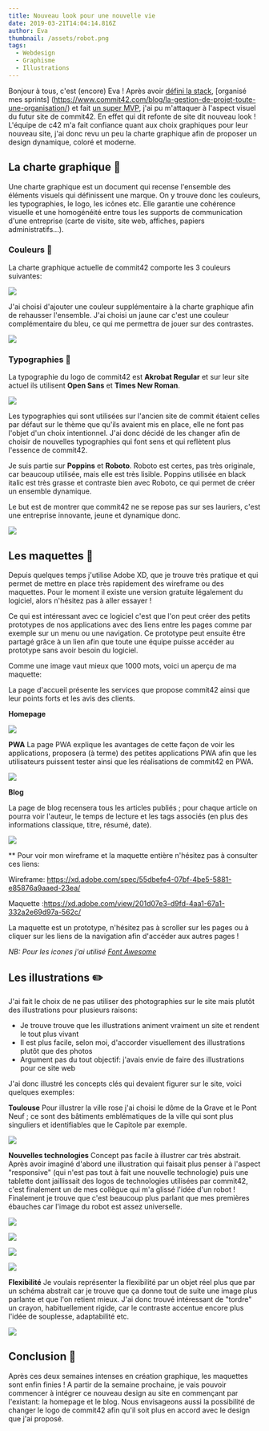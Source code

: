 ```yaml
---
title: Nouveau look pour une nouvelle vie
date: 2019-03-21T14:04:14.816Z
author: Eva
thumbnail: /assets/robot.png
tags:
  - Webdesign
  - Graphisme
  - Illustrations
---
```

Bonjour à tous, c'est (encore) Eva ! 
Après avoir [défini la stack](https://www.commit42.com/blog/un-nouveau-site-pour-une-nouvelle-annee/), [organisé mes sprints] (https://www.commit42.com/blog/la-gestion-de-projet-toute-une-organisation/) et fait [un super MVP](https://www.commit42.com/blog/le-mvp-est-la/), j'ai pu m'attaquer à l'aspect visuel du futur site de commit42.
En effet qui dit refonte de site dit nouveau look ! L'équipe de c42 m'a fait confiance quant aux choix graphiques pour leur nouveau site, j'ai donc revu un peu la charte graphique afin de proposer un design dynamique, coloré et moderne.

## La charte graphique :book:

Une charte graphique est un document qui recense l'ensemble des éléments visuels qui définissent une marque. On y trouve donc les couleurs, les typographies, le logo, les icônes etc. 
Elle garantie une cohérence visuelle et une homogénéité entre tous les supports de communication d'une entreprise (carte de visite, site web, affiches, papiers administratifs...).

### Couleurs :art:

La charte graphique actuelle de commit42 comporte les 3 couleurs suivantes:

**![](https://lh4.googleusercontent.com/6jNwzrrZpnowu3xQNjqiaNT-f_m4LV8aDT04s5Hjhz9aPGkpW76l9og2z5_OIcD-om1SPoTTFMG4tu5EHwWR2exTXZSNYDZdZkzheFQw5-HRR4RySXUQ-mfdAb3y4VmVPxFxinZP)**

J'ai choisi d'ajouter une couleur supplémentaire à la charte graphique afin de rehausser l'ensemble. J'ai choisi un jaune car c'est une couleur complémentaire du bleu, ce qui me permettra de jouer sur des contrastes.

![](https://lh3.googleusercontent.com/xtcP6dofOv8tlLZGYbQD2KHDbSac2iFPTG5wUeGnlK4SAVab8mEmzuDdKBx7cNFUwvNJXXzr9-wVHEjnJS_eQVoj4vMdsQZhoB_JVB06ujkn9yB4hsPuUnuZZCYfs6Hx3E-b-NzN)


### Typographies  :page_with_curl:

La typographie du logo de commit42 est **Akrobat Regular** et sur leur site actuel ils utilisent **Open Sans** et **Times New Roman**. 

![](https://lh4.googleusercontent.com/ElPptZWD9_ugQibcNsgMll9jcK9XGNQ6yo9UCPbq8H4yggtU__DIAjEPkqlaO-MXUaFXf7JqF4jCGHUoryHVmWCKm6tlPnnGrUF1NY03rU_uZZBS7iiVfqqfWeJoDzcgVuOKy8CL)

Les typographies qui sont utilisées sur l'ancien site de commit étaient celles par défaut sur le thème que qu'ils avaient mis en place, elle ne font pas l'objet d'un choix intentionnel. J'ai donc décidé de les changer afin de choisir de nouvelles typographies qui font sens et qui reflètent plus l'essence de commit42.

Je suis partie sur **Poppins** et **Roboto**. 
Roboto est certes, pas très originale, car beaucoup utilisée, mais elle est très lisible. Poppins utilisée en black italic est très grasse et contraste bien avec Roboto, ce qui permet de créer un ensemble dynamique.

Le but est de montrer que commit42 ne se repose pas sur ses lauriers, c'est une entreprise innovante, jeune et dynamique donc.

![](https://lh5.googleusercontent.com/pGJDMcd-pcoBwSs4GNR8oixhcxBLUGhutLjdumH7hbEuNXs_757YG3E068vVm3u3ZzmmmqrSZTQzUMDkI734uzbLikLF4DPh3ctf2fMTeK8L3CtaiqC76oxxf6li7EjxPphwkDiT)


## Les maquettes   :triangular_ruler:

Depuis quelques temps j'utilise Adobe XD, que je trouve très pratique et qui permet de mettre en place très rapidement des wireframe ou des maquettes. Pour le moment il existe une version gratuite légalement du logiciel, alors n'hésitez pas à aller essayer !

Ce qui est intéressant avec ce logiciel c'est que l'on peut créer des petits prototypes de nos applications avec des liens entre les pages comme par exemple sur un menu ou une navigation. Ce prototype peut ensuite être partagé grâce à un lien afin que toute une équipe puisse accéder au prototype sans avoir besoin du logiciel.

Comme une image vaut mieux que 1000 mots, voici un aperçu de ma maquette: 


La page d'accueil présente les services que propose commit42 ainsi que leur points forts et les avis des clients.

**Homepage**

**![](https://lh4.googleusercontent.com/FpwwM-QmTFFsSn9alGaX8kf13xixWeQvzIqbZFxEjCV6u09Wr2xGQtJss6yEFiz7wCwm02lPNToDL2d4V24qv5eTvzmrPbaQz82_V6f0ZUwhfHY18iIuEtDhMWTjHs6d29cfAUSG)**

**PWA**
La page PWA explique les avantages de cette façon de voir les applications, proposera (à terme) des petites applications PWA afin que les utilisateurs puissent tester ainsi que les réalisations de commit42 en PWA.

**![](https://lh5.googleusercontent.com/Hyub2NNV-C_AznbU7t1ZUBIiDFfYeJq9JVU2c4ommkOpCUaP4npIG-Fwo5En9mq2gl3f6gJJHyULui9NjiazaZV1Ls7NvDuZNZRmN-uP32Y7VzBmFDCNq7inRvxrBXx6Exo8Wim4)**

**Blog**

La page de blog recensera tous les articles publiés ; pour chaque article on pourra voir l'auteur, le temps de lecture et les tags associés (en plus des informations classique, titre, résumé, date).

**![](https://lh4.googleusercontent.com/bgK3Yhpytycc6Sck9ldPX_3LNw6kWfnEH-qIYRvG3epjOA4rFIDzPzWSDSVL8GcInYYfeOq3AV6d49AqryJZOK0mzz3o_3gtyjFF7G3vvmvmnoOFvkXK5DxFhOI6GS06PgRt_mGO)**
                   
**
Pour voir mon wireframe et la maquette entière n'hésitez pas à consulter ces liens:

Wireframe: https://xd.adobe.com/spec/55dbefe4-07bf-4be5-5881-e85876a9aaed-23ea/

Maquette :https://xd.adobe.com/view/201d07e3-d9fd-4aa1-67a1-332a2e69d97a-562c/

La maquette est un prototype, n'hésitez pas à scroller sur les pages ou à cliquer sur les liens de la navigation afin d'accéder aux autres pages !

*NB: Pour les icones j'ai utilisé [Font Awesome](https://fontawesome.com/)*

## Les illustrations  :pencil2:

J'ai fait le choix de ne pas utiliser des photographies sur le site mais plutôt des illustrations pour plusieurs raisons:

- Je trouve trouve que les illustrations animent vraiment un site et rendent le tout plus vivant
- Il est plus facile, selon moi, d'accorder visuellement des illustrations plutôt que des photos 
- Argument pas du tout objectif: j'avais envie de faire des illustrations pour ce site web

J'ai donc illustré les concepts clés qui devaient figurer sur le site, voici quelques exemples:

**Toulouse**
Pour illustrer la ville rose j'ai choisi le dôme de la Grave et le Pont Neuf ; ce sont des bâtiments emblématiques de la ville qui sont plus singuliers et identifiables que le Capitole par exemple.

**![](https://lh6.googleusercontent.com/oQurBZxjCu4hai9VHCIMW9wQSlZBTJj1P9Cr8CksL1499FD10OrerwszKlvLvWDdWHu-Ma2R-sXoHbgxc_uOnm5_w0_VV56_P1MqIhVRu7e4JsZePDJueO7-8E6IRPxs4R8PWPSz)**

**Nouvelles technologies**
Concept pas facile à illustrer car très abstrait. Après avoir imaginé d'abord une illustration qui faisait plus penser à l'aspect "responsive" (qui n'est pas tout à fait une nouvelle technologie) puis une tablette dont jaillissait des logos de technologies utilisées par commit42, c'est finalement un de mes collègue qui m'a glissé l'idée d'un robot ! Finalement je trouve que c'est beaucoup plus parlant que mes premières ébauches car l'image du robot est assez universelle. 

**![](https://lh4.googleusercontent.com/WIRSMzNjL5zBr-6gb7Gu43SZxGEouU4uEnJzJ5qmc8VKeZ1jQBsCOutn1o9mS_O6Fb6xRtnALTECLH6lVRGM71aLGytHkcAgCzCpCuYOZMJoTzWWc_TJVq1TRu8qpzkEUV6heMJX)**

**![](https://lh3.googleusercontent.com/9oMgQipC7K0qR-HnSLCKLwHuF2K99JypJARw9wM3Z6xvbPRGgf80Iffm_P6rBZC3Xc2D1uHyUcSQ6yJ9XmnnCYsmF8C27rTUjlVe195kQVNG9SzhzgWbjWh0QiJAYKvJth1sFv3b)**

**![](https://lh5.googleusercontent.com/OLyqwyNIm4QeW8S7tEyBl1flcHcI2Nuyf3MuuIP_791XL7l6ZvCCkJAdsOh5BgoheleFYvfbRFwEri9xibQM1wgs8MbGBOOm86pkhkn6QhY1ha9IDPWpEueqtCKrUtaMHh9VdSqT)**

![](https://lh5.googleusercontent.com/P5l-OjJDPquTp-60DoxhhmVlYUwoSdxnT5cJaYd-sYEt61vzPF4VIvUt0Hg9YLb3ps12ItW5RxoYgryBMB9R6O05d9Ddnasgu1yAU_f3SjcTIdTB6kiFQn0kR9Jh5PGD8jsEFzq4)

**Flexibilité**
Je voulais représenter la flexibilité par un objet réel plus que par un schéma abstrait car je trouve que ça donne tout de suite une image plus parlante et que l'on retient mieux. J'ai donc trouvé intéressant de "tordre" un crayon, habituellement rigide, car le contraste accentue encore plus l'idée de souplesse, adaptabilité etc.

**![](https://lh4.googleusercontent.com/7nXrNDjKBdOClvo1ZyjqihSQLJC3s5rYJABU-PwsnmWgbIfysIPoIKoD_Q4WS3yNiUFQY76R-UTg-WWBkaOVV4Yp-jNqegKPn3ypidbiTqInKlws1xjhN9qHFKc5zmN5a_PUmQZu)**
## Conclusion :clap:

Après ces deux semaines intenses en création graphique, les maquettes sont enfin finies ! A partir de la semaine prochaine, je vais pouvoir commencer à intégrer ce nouveau design au site en commençant par l'existant: la homepage et le blog.
Nous envisageons aussi la possibilité de changer le logo de commit42 afin qu'il soit plus en accord avec le design que j'ai proposé.
